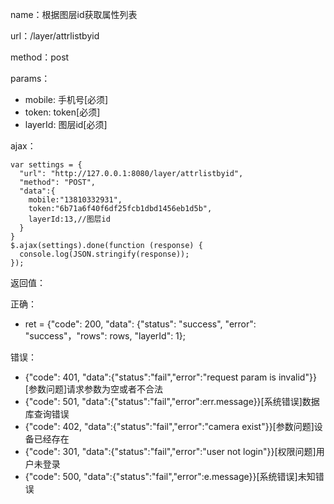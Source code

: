 name：根据图层id获取属性列表

url：/layer/attrlistbyid

method：post

params：

* mobile: 手机号[必须]
* token: token[必须]
* layerId: 图层id[必须]

ajax：

```
var settings = {
  "url": "http://127.0.0.1:8080/layer/attrlistbyid",
  "method": "POST",
  "data":{
    mobile:"13810332931",
    token:"6b71a6f40f6df25fcb1dbd1456eb1d5b",
    layerId:13,//图层id
  }
}
$.ajax(settings).done(function (response) {
  console.log(JSON.stringify(response));
});
```


返回值：

正确：

* ret = {"code": 200, "data": {"status": "success", "error": "success"，"rows": rows, "layerId": 1};

错误：

* {"code": 401, "data":{"status":"fail","error":"request param is invalid"}} [参数问题]请求参数为空或者不合法
* {"code": 501, "data":{"status":"fail","error":err.message}}[系统错误]数据库查询错误
* {"code": 402, "data":{"status":"fail","error":"camera exist"}}[参数问题]设备已经存在
* {"code": 301, "data":{"status":"fail","error":"user not login"}}[权限问题]用户未登录
* {"code": 500, "data":{"status":"fail","error":e.message}}[系统错误]未知错误
